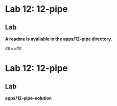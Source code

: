 <!-- .slide: class="exercice" -->
# Lab 12: 12-pipe
## Lab

<b>A readme is available in the apps/12-pipe directory.</b>
<!-- .element: class="full-center" -->

##==##

<!-- .slide: class="exercice full-center" -->
# Lab 12: 12-pipe
## Lab
<b>apps/12-pipe-solution</b>
